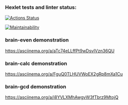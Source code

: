 ### Hexlet tests and linter status:
[![Actions Status](https://github.com/philheh/js-starter-project-44/workflows/hexlet-check/badge.svg)](https://github.com/philheh/js-starter-project-44/actions)

[![Maintainability](https://api.codeclimate.com/v1/badges/f1a32437930c59d608a6/maintainability)](https://codeclimate.com/github/philheh/js-starter-project-44/maintainability)

### brain-even demonstration 
https://asciinema.org/a/aTc74eLLffPt9wDsvIVzn36QU

### brain-calc demonstration
https://asciinema.org/a/FguQ0TLHUVWoEX2gRp8mXa1Cu

### brain-gcd demonstration
https://asciinema.org/a/i8YVLXMhAwgvW3fTbrz9MtojQ